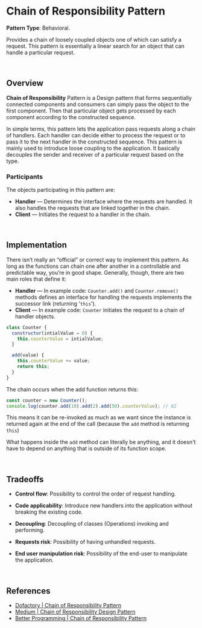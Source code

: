 # Chain of Responsibility Pattern

**Pattern Type**: Behavioral.

Provides a chain of loosely coupled objects one of which can satisfy a request. This pattern is essentially a linear search for an object that can handle a particular request.

<br>

## Overview

**Chain of Responsibility** Pattern is a Design pattern that forms sequentially connected components and consumers can simply pass the object to the first component. Then that particular object gets processed by each component according to the constructed sequence.

In simple terms, this pattern lets the application pass requests along a chain of handlers. Each handler can decide either to process the request or to pass it to the next handler in the constructed sequence. This pattern is mainly used to introduce loose coupling to the application. It basically decouples the sender and receiver of a particular request based on the type.

### Participants

The objects participating in this pattern are:

- **Handler** — Determines the interface where the requests are handled. It also handles the requests that are linked together in the chain.
- **Client** — Initiates the request to a handler in the chain.

<br>

## Implementation

There isn’t really an “official” or correct way to implement this pattern. As long as the functions can chain one after another in a controllable and predictable way, you’re in good shape. Generally, though, there are two main roles that define it:

- **Handler** — In example code: `Counter.add()` and `Counter.remove()` methods
  defines an interface for handling the requests
  implements the successor link (returning '`this`').
- **Client** — In example code: `Counter`
  initiates the request to a chain of handler objects.

```js
class Counter {
  constructor(intialValue = 0) {
    this.counterValue = intialValue;
  }

  add(value) {
    this.counterValue += value;
    return this;
  }
}
```

The chain occurs when the add function returns this:

```js
const counter = new Counter();
console.log(counter.add(10).add(2).add(50).counterValue); // 62
```

This means it can be re-invoked as much as we want since the instance is returned again at the end of the call (because the `add` method is returning `this`)

What happens inside the `add` method can literally be anything, and it doesn't have to depend on anything that is outside of its function scope.

<br>

## Tradeoffs

- **Control flow**: Possibility to control the order of request handling.
- **Code applicability**: Introduce new handlers into the application without breaking the existing code.
- **Decoupling**: Decoupling of classes (Operations) invoking and performing.
- **Requests risk**: Possibility of having unhandled requests.
- **End user manipulation risk**: Possibility of the end-user to manipulate the application.

  <br>

## References

- [Dofactory | Chain of Responsibility Pattern](https://www.dofactory.com/javascript/design-patterns/chain-of-responsibility#:~:text=The%20Chain%20of%20Responsibility%20pattern,can%20handle%20a%20particular%20request.)
- [Medium | Chain of Responsibility Design Pattern](https://medium.com/nerd-for-tech/chain-of-responsibility-design-pattern-4efe8de4910d)
- [Better Programming | Chain of Responsibility Pattern](https://betterprogramming.pub/chain-of-responsibility-in-javascript-21942601ed9c)

